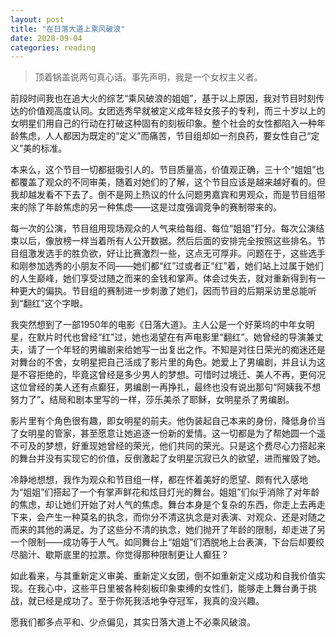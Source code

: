```yaml
---
layout: post
title: "在日落大道上乘风破浪"
date: 2020-09-04
categories: reading
---
```


> 顶着锅盖说两句真心话。事先声明，我是一个女权主义者。

前段时间我也在追大火的综艺“乘风破浪的姐姐”，基于以上原因，我对节目时刻传达的价值观高度认同。女团选秀早就被定义成年轻女孩子的专利，而三十岁以上的女明星们用自己的行动在打破这种固有的刻板印象。整个社会的女性都陷入一种年龄焦虑，人人都因为既定的“定义”而痛苦，节目组却如一剂良药，要女性自己“定义”美的标准。

本来么，这个节目一切都挺吸引人的。节目质量高，价值观正确，三十个“姐姐”也都覆盖了观众的不同审美，随着对她们的了解，这个节目应该是越来越好看的。但我却越发看不下去了。倒不是网上热议的什么问题男嘉宾和男观众，而是节目组带来的除了年龄焦虑的另一种焦虑——这是过度强调竞争的赛制带来的。

每一次的公演，节目组用现场观众的人气来给每组、每位“姐姐”打分。每次公演结束以后，像放榜一样当着所有人公开数据。然后后面的安排完全按照这些排名。节目组激发选手的胜负欲，好让比赛激烈一些，这点无可厚非。问题在于，这些选手和刚参加选秀的小朋友不同——她们都“红”过或者正“红”着，她们站上过属于她们的人生巅峰，她们享受过随之而来的金钱和掌声。体会过失去，就对重新得到有一种更大的偏执。节目组的赛制进一步刺激了她们，因而节目的后期采访里总能听到“翻红”这个字眼。

我突然想到了一部1950年的电影《日落大道》。主人公是一个好莱坞的中年女明星，在默片时代也曾经“红”过，她也渴望在有声电影里“翻红”。她曾经的导演兼丈夫，请了一个年轻的男编剧来给她写一出复出之作。不知是对往日荣光的痴迷还是对舞台的不舍，女明星把自己活成了影片里的角色。她爱上了男编剧，并且认为这是不容拒绝的，毕竟这曾经是多少男人的梦想。可惜时过境迁、美人不再，更何况这位曾经的美人还有点癫狂，男编剧一再挣扎，最终也没有说出那句“阿姨我不想努力了”。结局和剧本里写的一样，莎乐美杀了耶稣，女明星杀了男编剧。

影片里有个角色很有趣，即女明星的前夫。他伪装起自己本来的身份，降低身价当了女明星的管家，甚至愿意让她追逐一份新的爱情。这一切都是为了帮她圆一个遥不可及的梦想，好重现她曾经的荣光，他们共同的荣光。只是这个费尽心力搭起来的舞台并没有实现它的价值，反倒激起了女明星沉寂已久的欲望，进而摧毁了她。

冷静地想想，我作为观众和节目组一样，都在怀着美好的愿望、颇有代入感地为“姐姐”们搭起了一个有掌声鲜花和炫目灯光的舞台。姐姐”们似乎消除了对年龄的焦虑，却让她们开始了对人气的焦虑。舞台本身是个复杂的东西，你走上去再走下来，会产生一种莫名的执念，而你分不清这执念是对表演、对观众、还是对随之而来的其他的满足。为了这些分不清的执念，她们抛开了年龄的限制，却走进了另一个限制——成功等于人气。如同舞台上“姐姐”们洒脱地上台表演，下台后却要绞尽脑汁、歇斯底里的拉票。你觉得那种限制更让人癫狂？

如此看来，与其重新定义审美、重新定义女团，倒不如重新定义成功和自我价值实现。在我心中，这些平日里被各种刻板印象束缚的女性们，能够走上舞台勇于挑战，就已经是成功了。至于你死我活地争夺冠军，我真的没兴趣。

愿我们都多点平和、少点偏见，其实日落大道上不必乘风破浪。